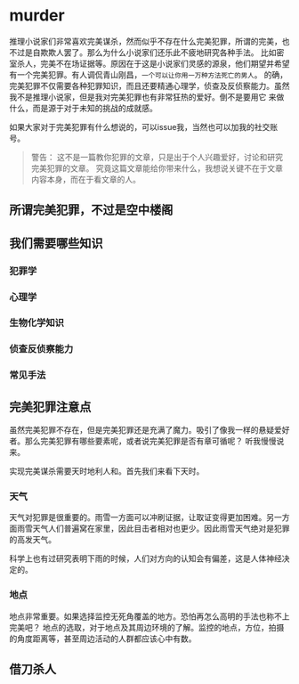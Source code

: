 # murder
推理小说家们非常喜欢完美谋杀，然而似乎不存在什么完美犯罪，所谓的完美，也不过是自欺欺人罢了。那么为什么小说家们还乐此不疲地研究各种手法。
比如密室杀人，完美不在场证据等。原因在于这是小说家们灵感的源泉，他们期望并希望有一个完美犯罪。有人调侃青山刚昌，`一个可以让你用一万种方法死亡的男人`。
的确，完美犯罪不仅需要各种犯罪知识，而且还要精通心理学，侦查及反侦察能力。虽然我不是推理小说家，但是我对完美犯罪也有非常狂热的爱好。倒不是要用它
来做什么，而是源于对于未知的挑战的成就感。

如果大家对于完美犯罪有什么想说的，可以issue我，当然也可以加我的社交账号。

> 警告： 这不是一篇教你犯罪的文章，只是出于个人兴趣爱好，讨论和研究完美犯罪的文章。
究竟这篇文章能给你带来什么，我想说关键不在于文章内容本身，而在于看文章的人。

## 所谓完美犯罪，不过是空中楼阁

## 我们需要哪些知识

### 犯罪学

### 心理学

### 生物化学知识

### 侦查反侦察能力

### 常见手法

## 完美犯罪注意点
虽然完美犯罪不存在，但是完美犯罪还是充满了魔力。吸引了像我一样的悬疑爱好者。那么完美犯罪有哪些要素呢，或者说完美犯罪是否有章可循呢？
听我慢慢说来。

实现完美谋杀需要天时地利人和。首先我们来看下天时。
### 天气

天气对犯罪是很重要的。雨雪一方面可以冲刷证据，让取证变得更加困难。另一方面雨雪天气人们普遍窝在家里，因此目击者相对也更少。因此雨雪天气绝对是犯罪的高发天气。

科学上也有过研究表明下雨的时候，人们对方向的认知会有偏差，这是人体神经决定的。

### 地点
地点非常重要。如果选择监控无死角覆盖的地方。恐怕再怎么高明的手法也称不上完美吧？
地点的选取，对于地点及其周边环境的了解。监控的地点，方位，拍摄的角度距离等，甚至周边活动的人群都应该心中有数。

## 借刀杀人
